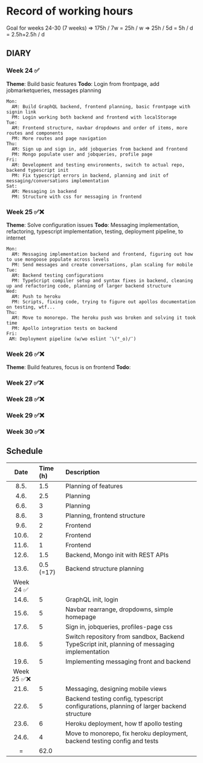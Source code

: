# Record of working hours

Goal for weeks 24-30 (7 weeks)
  => 175h / 7w = 25h / w
  => 25h / 5d = 5h / d = 2.5h+2.5h / d

## DIARY
  ### Week 24 ✅
  
  **Theme**: Build basic features
  **Todo**: Login from frontpage, add jobmarketqueries, messages planning

    Mon: 
      AM: Build GraphQL backend, frontend planning, basic frontpage with signin link
      PM: Login working both backend and frontend with localStorage
    Tue:
      AM: Frontend structure, navbar dropdowns and order of items, more routes and components
      PM: More routes and page navigation
    Thu:
      AM: Sign up and sign in, add jobqueries from backend and frontend
      PM: Mongo populate user and jobqueries, profile page
    Fri:
      AM: Development and testing environments, switch to actual repo, backend typescript init
      PM: Fix typescript errors in backend, planning and init of messaging/conversations implementation
    Sat:
      AM: Messaging in backend
      PM: Structure with css for messaging in frontend
  
  ### Week 25 ✅❌

  **Theme**: Solve configuration issues
  **Todo**: Messaging implementation, refactoring, typescript implementation, testing, deployment pipeline, to internet

    Mon:
      AM: Messaging implementation backend and frontend, figuring out how to use mongoose populate across levels
      PM: Send messages and create conversations, plan scaling for mobile
    Tue:
      AM: Backend testing configurations
      PM: TypeScript compiler setup and syntax fixes in backend, cleaning up and refactoring code, planning of larger backend structure
    Wed:
      AM: Push to heroku
      PM: Scripts, fixing code, trying to figure out apollos documentation on testing, wtf...
    Thu:
      AM: Move to monorepo. The heroku push was broken and solving it took time
      PM: Apollo integration tests on backend
    Fri:
     AM: Deployment pipeline (w/wo eslint ¯\(°_o)/¯)

  ### Week 26 ✅❌

  **Theme**: Build features, focus is on frontend
  **Todo**: 
  ### Week 27 ✅❌
  ### Week 28 ✅❌
  ### Week 29 ✅❌
  ### Week 30 ✅❌


## Schedule

| Date  | Time (h)  | Description   |
| :----:|:-----     | :-----        |
| 8.5.  | 1.5       | Planning of features |
| 4.6.  | 2.5       | Planning |
| 6.6.  | 3         | Planning |
| 8.6.  | 3         | Planning, frontend structure |
| 9.6.  | 2         | Frontend |
| 10.6. | 2         | Frontend |
| 11.6. | 1         | Frontend |
| 12.6. | 1.5       | Backend, Mongo init with REST APIs |
| 13.6. | 0.5 (=17) | Backend structure planning |
| Week 24 ✅ |||   
| 14.6. | 5 | GraphQL init, login |
| 15.6. | 5 | Navbar rearrange, dropdowns, simple homepage  |
| 17.6. | 5 | Sign in, jobqueries, profiles-page css |
| 18.6. | 5 | Switch repository from sandbox, Backend TypeScript init, planning of messaging implementation |
| 19.6. | 5 | Implementing messaging front and backend |
| Week 25 ✅❌ |||   
| 21.6. | 5 | Messaging, designing mobile views |
| 22.6. | 5 | Backend testing config, typescript configurations, planning of larger backend structure |
| 23.6. | 6 | Heroku deployment, how tf apollo testing |
| 24.6. | 4 | Move to monorepo, fix heroku deployment, backend testing config and tests |
| =     | 62.0      |               |
